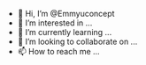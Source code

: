 - 👋 Hi, I’m @Emmyuconcept
- 👀 I’m interested in ...
- 🌱 I’m currently learning ...
- 💞️ I’m looking to collaborate on ...
- 📫 How to reach me ...

<!---
Emmyuconcept/Emmyuconcept is a ✨ special ✨ repository because its `README.md` (this file) appears on your GitHub profile.
Graphics/web designer(UI/UX).
--->
